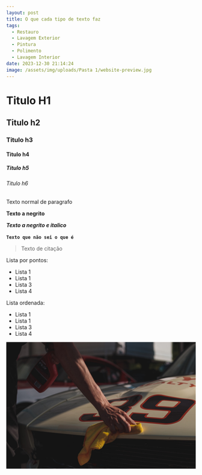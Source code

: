 ```yaml
---
layout: post
title: O que cada tipo de texto faz
tags:
  - Restauro
  - Lavagem Exterior
  - Pintura
  - Polimento
  - Lavagem Interior
date: 2023-12-30 21:14:24
image: /assets/img/uploads/Pasta 1/website-preview.jpg
---
```

# Titulo H1

## Titulo h2

### Titulo h3

#### Titulo h4

##### Titulo h5

###### Titulo h6

Texto normal de paragrafo 

**Texto a negrito**

***Texto a negrito e italico***

**`Texto que não sei o que é`**

> Texto de citação



Lista por pontos:

* Lista 1
* Lista 1
* Lista 3
* Lista 4



Lista ordenada:

* Lista 1
* Lista 1
* Lista 3
* Lista 4



![](/assets/img/uploads/matthew-dockery-s99-jp8p3hg-unsplash.jpg)